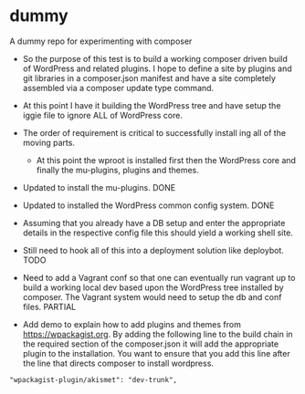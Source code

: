 # dummy
A dummy repo for experimenting with composer

- So the purpose of this test is to build a working composer driven build of WordPress and related plugins. I hope to define a site by plugins and git libraries in a composer.json manifest and have a site completely assembled via a composer update type command.

- At this point I have it building the WordPress tree and have setup the iggie file to ignore ALL of WordPress core.

- The order of requirement is critical to successfully install ing all of the moving parts.
  - At this point the wproot is installed first then the WordPress core and finally the mu-plugins, plugins and themes.

- Updated to install the mu-plugins. DONE

- Updated to installed the WordPress common config system. DONE

- Assuming that you already have a DB setup and enter the appropriate details in the respective config file this should yield a working shell site. 

- Still need to hook all of this into a deployment solution like deploybot. TODO

- Need to add a Vagrant conf so that one can eventually run vagrant up to build a working local dev based upon the WordPress tree installed by composer. The Vagrant system would need to setup the db and conf files. PARTIAL

- Add demo to explain how to add plugins and themes from https://wpackagist.org. By adding the following line to the build chain in the required section of the composer.json it will add the appropriate plugin to the installation. You want to ensure that you add this line after the line that directs composer to install wordpress.

```
"wpackagist-plugin/akismet": "dev-trunk",
```